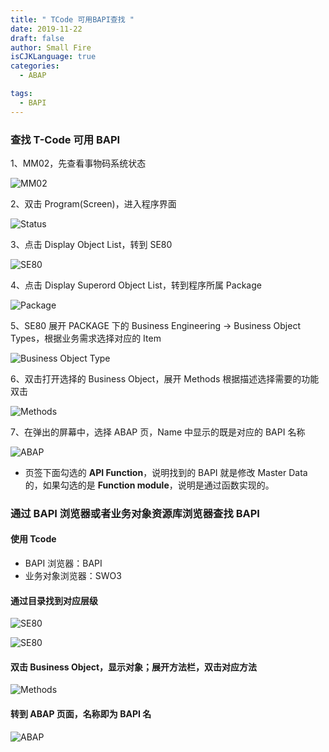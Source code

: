 ```yaml
---
title: " TCode 可用BAPI查找 "
date: 2019-11-22
draft: false
author: Small Fire
isCJKLanguage: true
categories: 
  - ABAP

tags: 
  - BAPI
---
```


### 查找 T-Code 可用 BAPI

1、MM02，先查看事物码系统状态

![MM02](/images/ABAP/SAP_BAPI_0.png)

2、双击 Program(Screen)，进入程序界面

![Status](/images/ABAP/SAP_BAPI_1.png)

3、点击 Display Object List，转到 SE80

![SE80](/images/ABAP/SAP_BAPI_2.png)

4、点击 Display Superord Object List，转到程序所属 Package

![Package](/images/ABAP/SAP_BAPI_3.png)

5、SE80 展开 PACKAGE 下的 Business Engineering -> Business Object Types，根据业务需求选择对应的 Item

![Business Object Type](/images/ABAP/SAP_BAPI_4.png)

6、双击打开选择的 Business Object，展开 Methods 根据描述选择需要的功能双击

![Methods](/images/ABAP/SAP_BAPI_5.png)

7、在弹出的屏幕中，选择 ABAP 页，Name 中显示的既是对应的 BAPI 名称

![ABAP](/images/ABAP/SAP_BAPI_6.png)

- 页签下面勾选的 **API Function**，说明找到的 BAPI 就是修改 Master Data 的，如果勾选的是 **Function module**，说明是通过函数实现的。

### 通过 BAPI 浏览器或者业务对象资源库浏览器查找 BAPI

#### 使用 Tcode

- BAPI 浏览器：BAPI
- 业务对象浏览器：SWO3

#### 通过目录找到对应层级

![SE80](/images/ABAP/SAP_BAPI_7.png)

![SE80](/images/ABAP/SAP_BAPI_8.png)

#### 双击 Business Object，显示对象；展开方法栏，双击对应方法

![Methods](/images/ABAP/SAP_BAPI_5.png)

#### 转到 ABAP 页面，名称即为 BAPI 名

![ABAP](/images/ABAP/SAP_BAPI_6.png)